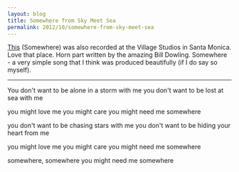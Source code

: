 ```yaml
---
layout: blog
title: Somewhere from Sky Meet Sea
permalink: 2012/10/somewhere-from-sky-meet-sea
---
```


<a href="http://kristeraxel.com/media/2012-kristeraxel-Somewhere.mp3">This</a> (Somewhere) was also recorded at the Village Studios in Santa Monica. Love that place. Horn part written by the amazing Bill Dowling. Somewhere - a very simple song that I think was produced beautifully (if I do say so myself).

____

You don't want to be 
alone in a storm with me 
you don't want to be 
lost at sea with me 

you might love me 
you might care 
you might need me 
somewhere 

you don't want to be 
chasing stars with me 
you don't want to be 
hiding your heart from me 

you might love me 
you might care 
you might need me 
somewhere 

somewhere, somewhere 
you might need me somewhere
